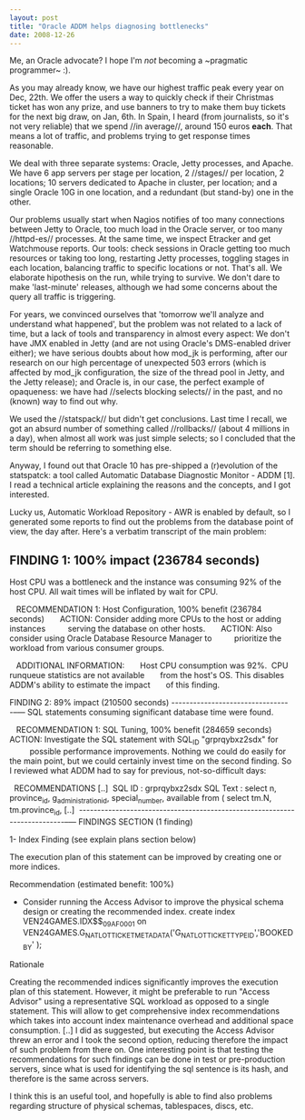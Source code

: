```yaml
---
layout: post
title: "Oracle ADDM helps diagnosing bottlenecks"
date: 2008-12-26
---
```


Me, an Oracle advocate? I hope I'm *not* becoming a ~pragmatic programmer~ :).

As you may already know, we have our highest traffic peak every year on Dec, 22th. We offer the users a way to quickly check if their Christmas ticket has won any prize, and use banners to try to make them buy tickets for the next big draw, on Jan, 6th. In Spain, I heard (from journalists, so it's not very reliable) that we spend //in average//, around 150 euros **each**. That means a lot of traffic, and problems trying to get response times reasonable.

We deal with three separate systems: Oracle, Jetty processes, and Apache. We have 6 app servers per stage per location, 2 //stages// per location, 2 locations; 10 servers dedicated to Apache in cluster, per location; and a single Oracle 10G in one location, and a redundant (but stand-by) one in the other.

Our problems usually start when Nagios notifies of too many connections between Jetty to Oracle, too much load in the Oracle server, or too many //httpd-es// processes. At the same time, we inspect Etracker and get Watchmouse reports. Our tools: check sessions in Oracle getting too much resources or taking too long, restarting Jetty processes, toggling stages in each location, balancing traffic to specific locations or not. That's all. We elaborate hipothesis on the run, while trying to survive. We don't dare to make 'last-minute' releases, although we had some concerns about the query all traffic is triggering.

For years, we convinced ourselves that 'tomorrow we'll analyze and understand what happened', but the problem was not related to a lack of time, but a lack of tools and transparency in almost every aspect: We don't have JMX enabled in Jetty (and are not using Oracle's DMS-enabled driver either); we have serious doubts about how mod\_jk is performing, after our research on our high percentage of unexpected 503 errors (which is affected by mod\_jk configuration, the size of the thread pool in Jetty, and the Jetty release); and Oracle is, in our case, the perfect example of opaqueness: we have had //selects blocking selects// in the past, and no (known) way to find out why.

We used the //statspack// but didn't get conclusions. Last time I recall, we got an absurd number of something called //rollbacks// (about 4 millions in a day), when almost all work was just simple selects; so I concluded that the term should be referring to something else.

Anyway, I found out that Oracle 10 has pre-shipped a (r)evolution of the statspatck: a tool called Automatic Database Diagnostic Monitor - ADDM [1]. I read a technical article explaining the reasons and the concepts, and I got interested.

Lucky us, Automatic Workload Repository - AWR is enabled by default, so I generated some reports to find out the problems from the database point of view, the day after. Here's a verbatim transcript of the main problem:

FINDING 1: 100% impact (236784 seconds)
----------------------------------
Host CPU was a bottleneck and the instance was consuming 92% of the host CPU.
All wait times will be inflated by wait for CPU.

   RECOMMENDATION 1: Host Configuration, 100% benefit (236784 seconds)
      ACTION: Consider adding more CPUs to the host or adding instances
         serving the database on other hosts.
      ACTION: Also consider using Oracle Database Resource Manager to
         prioritize the workload from various consumer groups.

   ADDITIONAL INFORMATION:
      Host CPU consumption was 92%.  CPU runqueue statistics are not available
      from the host's OS. This disables ADDM's ability to estimate the impact
      of this finding.

FINDING 2: 89% impact (210500 seconds)
---------------------------------&#x2013;&#x2014;
SQL statements consuming significant database time were found.

   RECOMMENDATION 1: SQL Tuning, 100% benefit (284659 seconds)
      ACTION: Investigate the SQL statement with SQL<sub>ID</sub> "grprqybxz2sdx" for
         possible performance improvements.
Nothing we could do easily for the main point, but we could certainly invest time on the second finding. So I reviewed what ADDM had to say for previous, not-so-difficult days:

  RECOMMENDATIONS
[..]
 SQL ID     : grprqybxz2sdx
SQL Text   : select n, province<sub>id</sub>, g<sub>administration</sub><sub>id</sub>, special<sub>number</sub>,
             available from ( select tm.N, tm.province<sub>id</sub>,
[..]
 --------------------------------------------------------------------------&#x2013;&#x2014;
FINDINGS SECTION (1 finding)

1- Index Finding (see explain plans section below)

  The execution plan of this statement can be improved by creating one
or more indices.

Recommendation (estimated benefit: 100%)

- Consider running the Access Advisor to improve the physical schema
design or creating the recommended index.
    create index VEN24GAMES.IDX$$<sub>09AF0001</sub> on
    VEN24GAMES.G<sub>NAT</sub><sub>LOT</sub><sub>TICKET</sub><sub>METADATA</sub>('G<sub>NAT</sub><sub>LOT</sub><sub>TICKET</sub><sub>TYPE</sub><sub>ID</sub>','BOOKED<sub>BY</sub>'
    );

Rationale

Creating the recommended indices significantly improves the
execution plan of this statement. However, it might be preferable to
run "Access Advisor" using a representative SQL workload as opposed to
a single statement. This will allow to get comprehensive index
recommendations which takes into account index maintenance overhead and
additional space consumption.
[..]
I did as suggested, but executing the Access Advisor threw an error and I took the second option, reducing therefore the impact of such problem from there on. One interesting point is that testing the recommendations for such findings can be done in test or pre-production servers, since what is used for identifying the sql sentence is its hash, and therefore is the same across servers.

I think this is an useful tool, and hopefully is able to find also problems regarding structure of physical schemas, tablespaces, discs, etc.

